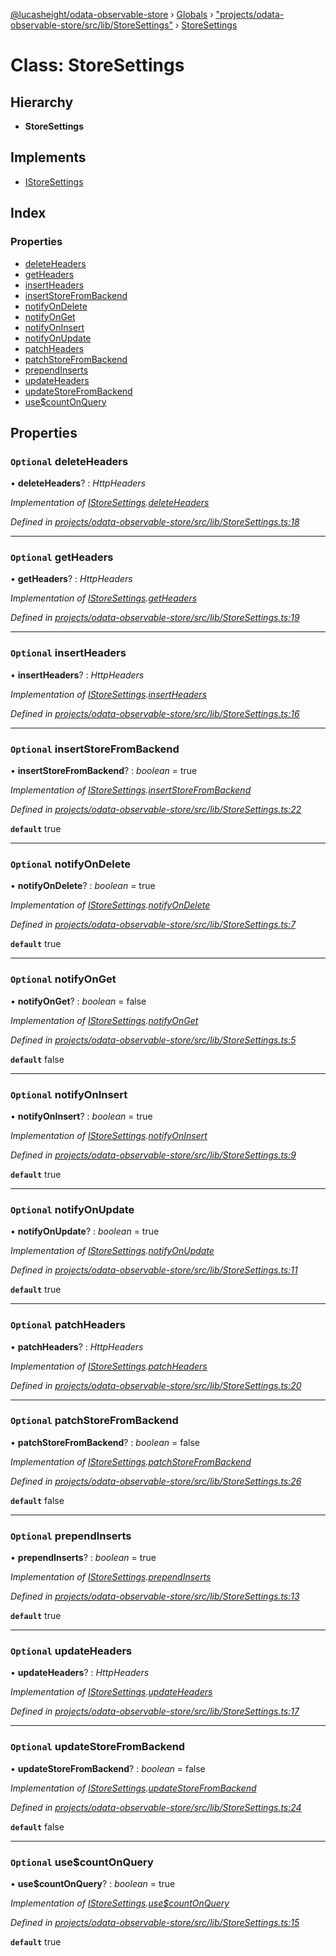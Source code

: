 [@lucasheight/odata-observable-store](../README.md) › [Globals](../globals.md) › ["projects/odata-observable-store/src/lib/StoreSettings"](../modules/_projects_odata_observable_store_src_lib_storesettings_.md) › [StoreSettings](_projects_odata_observable_store_src_lib_storesettings_.storesettings.md)

# Class: StoreSettings

## Hierarchy

* **StoreSettings**

## Implements

* [IStoreSettings](../interfaces/_projects_odata_observable_store_src_lib_istore_.istoresettings.md)

## Index

### Properties

* [deleteHeaders](_projects_odata_observable_store_src_lib_storesettings_.storesettings.md#optional-deleteheaders)
* [getHeaders](_projects_odata_observable_store_src_lib_storesettings_.storesettings.md#optional-getheaders)
* [insertHeaders](_projects_odata_observable_store_src_lib_storesettings_.storesettings.md#optional-insertheaders)
* [insertStoreFromBackend](_projects_odata_observable_store_src_lib_storesettings_.storesettings.md#optional-insertstorefrombackend)
* [notifyOnDelete](_projects_odata_observable_store_src_lib_storesettings_.storesettings.md#optional-notifyondelete)
* [notifyOnGet](_projects_odata_observable_store_src_lib_storesettings_.storesettings.md#optional-notifyonget)
* [notifyOnInsert](_projects_odata_observable_store_src_lib_storesettings_.storesettings.md#optional-notifyoninsert)
* [notifyOnUpdate](_projects_odata_observable_store_src_lib_storesettings_.storesettings.md#optional-notifyonupdate)
* [patchHeaders](_projects_odata_observable_store_src_lib_storesettings_.storesettings.md#optional-patchheaders)
* [patchStoreFromBackend](_projects_odata_observable_store_src_lib_storesettings_.storesettings.md#optional-patchstorefrombackend)
* [prependInserts](_projects_odata_observable_store_src_lib_storesettings_.storesettings.md#optional-prependinserts)
* [updateHeaders](_projects_odata_observable_store_src_lib_storesettings_.storesettings.md#optional-updateheaders)
* [updateStoreFromBackend](_projects_odata_observable_store_src_lib_storesettings_.storesettings.md#optional-updatestorefrombackend)
* [use$countOnQuery](_projects_odata_observable_store_src_lib_storesettings_.storesettings.md#optional-usecountonquery)

## Properties

### `Optional` deleteHeaders

• **deleteHeaders**? : *HttpHeaders*

*Implementation of [IStoreSettings](../interfaces/_projects_odata_observable_store_src_lib_istore_.istoresettings.md).[deleteHeaders](../interfaces/_projects_odata_observable_store_src_lib_istore_.istoresettings.md#optional-deleteheaders)*

*Defined in [projects/odata-observable-store/src/lib/StoreSettings.ts:18](https://github.com/lucasheight/odata-observable-store/blob/787a1ef7/projects/odata-observable-store/src/lib/StoreSettings.ts#L18)*

___

### `Optional` getHeaders

• **getHeaders**? : *HttpHeaders*

*Implementation of [IStoreSettings](../interfaces/_projects_odata_observable_store_src_lib_istore_.istoresettings.md).[getHeaders](../interfaces/_projects_odata_observable_store_src_lib_istore_.istoresettings.md#optional-getheaders)*

*Defined in [projects/odata-observable-store/src/lib/StoreSettings.ts:19](https://github.com/lucasheight/odata-observable-store/blob/787a1ef7/projects/odata-observable-store/src/lib/StoreSettings.ts#L19)*

___

### `Optional` insertHeaders

• **insertHeaders**? : *HttpHeaders*

*Implementation of [IStoreSettings](../interfaces/_projects_odata_observable_store_src_lib_istore_.istoresettings.md).[insertHeaders](../interfaces/_projects_odata_observable_store_src_lib_istore_.istoresettings.md#optional-insertheaders)*

*Defined in [projects/odata-observable-store/src/lib/StoreSettings.ts:16](https://github.com/lucasheight/odata-observable-store/blob/787a1ef7/projects/odata-observable-store/src/lib/StoreSettings.ts#L16)*

___

### `Optional` insertStoreFromBackend

• **insertStoreFromBackend**? : *boolean* = true

*Implementation of [IStoreSettings](../interfaces/_projects_odata_observable_store_src_lib_istore_.istoresettings.md).[insertStoreFromBackend](../interfaces/_projects_odata_observable_store_src_lib_istore_.istoresettings.md#optional-insertstorefrombackend)*

*Defined in [projects/odata-observable-store/src/lib/StoreSettings.ts:22](https://github.com/lucasheight/odata-observable-store/blob/787a1ef7/projects/odata-observable-store/src/lib/StoreSettings.ts#L22)*

**`default`** true

___

### `Optional` notifyOnDelete

• **notifyOnDelete**? : *boolean* = true

*Implementation of [IStoreSettings](../interfaces/_projects_odata_observable_store_src_lib_istore_.istoresettings.md).[notifyOnDelete](../interfaces/_projects_odata_observable_store_src_lib_istore_.istoresettings.md#optional-notifyondelete)*

*Defined in [projects/odata-observable-store/src/lib/StoreSettings.ts:7](https://github.com/lucasheight/odata-observable-store/blob/787a1ef7/projects/odata-observable-store/src/lib/StoreSettings.ts#L7)*

**`default`** true

___

### `Optional` notifyOnGet

• **notifyOnGet**? : *boolean* = false

*Implementation of [IStoreSettings](../interfaces/_projects_odata_observable_store_src_lib_istore_.istoresettings.md).[notifyOnGet](../interfaces/_projects_odata_observable_store_src_lib_istore_.istoresettings.md#optional-notifyonget)*

*Defined in [projects/odata-observable-store/src/lib/StoreSettings.ts:5](https://github.com/lucasheight/odata-observable-store/blob/787a1ef7/projects/odata-observable-store/src/lib/StoreSettings.ts#L5)*

**`default`** false

___

### `Optional` notifyOnInsert

• **notifyOnInsert**? : *boolean* = true

*Implementation of [IStoreSettings](../interfaces/_projects_odata_observable_store_src_lib_istore_.istoresettings.md).[notifyOnInsert](../interfaces/_projects_odata_observable_store_src_lib_istore_.istoresettings.md#optional-notifyoninsert)*

*Defined in [projects/odata-observable-store/src/lib/StoreSettings.ts:9](https://github.com/lucasheight/odata-observable-store/blob/787a1ef7/projects/odata-observable-store/src/lib/StoreSettings.ts#L9)*

**`default`** true

___

### `Optional` notifyOnUpdate

• **notifyOnUpdate**? : *boolean* = true

*Implementation of [IStoreSettings](../interfaces/_projects_odata_observable_store_src_lib_istore_.istoresettings.md).[notifyOnUpdate](../interfaces/_projects_odata_observable_store_src_lib_istore_.istoresettings.md#optional-notifyonupdate)*

*Defined in [projects/odata-observable-store/src/lib/StoreSettings.ts:11](https://github.com/lucasheight/odata-observable-store/blob/787a1ef7/projects/odata-observable-store/src/lib/StoreSettings.ts#L11)*

**`default`** true

___

### `Optional` patchHeaders

• **patchHeaders**? : *HttpHeaders*

*Implementation of [IStoreSettings](../interfaces/_projects_odata_observable_store_src_lib_istore_.istoresettings.md).[patchHeaders](../interfaces/_projects_odata_observable_store_src_lib_istore_.istoresettings.md#optional-patchheaders)*

*Defined in [projects/odata-observable-store/src/lib/StoreSettings.ts:20](https://github.com/lucasheight/odata-observable-store/blob/787a1ef7/projects/odata-observable-store/src/lib/StoreSettings.ts#L20)*

___

### `Optional` patchStoreFromBackend

• **patchStoreFromBackend**? : *boolean* = false

*Implementation of [IStoreSettings](../interfaces/_projects_odata_observable_store_src_lib_istore_.istoresettings.md).[patchStoreFromBackend](../interfaces/_projects_odata_observable_store_src_lib_istore_.istoresettings.md#optional-patchstorefrombackend)*

*Defined in [projects/odata-observable-store/src/lib/StoreSettings.ts:26](https://github.com/lucasheight/odata-observable-store/blob/787a1ef7/projects/odata-observable-store/src/lib/StoreSettings.ts#L26)*

**`default`** false

___

### `Optional` prependInserts

• **prependInserts**? : *boolean* = true

*Implementation of [IStoreSettings](../interfaces/_projects_odata_observable_store_src_lib_istore_.istoresettings.md).[prependInserts](../interfaces/_projects_odata_observable_store_src_lib_istore_.istoresettings.md#optional-prependinserts)*

*Defined in [projects/odata-observable-store/src/lib/StoreSettings.ts:13](https://github.com/lucasheight/odata-observable-store/blob/787a1ef7/projects/odata-observable-store/src/lib/StoreSettings.ts#L13)*

**`default`** true

___

### `Optional` updateHeaders

• **updateHeaders**? : *HttpHeaders*

*Implementation of [IStoreSettings](../interfaces/_projects_odata_observable_store_src_lib_istore_.istoresettings.md).[updateHeaders](../interfaces/_projects_odata_observable_store_src_lib_istore_.istoresettings.md#optional-updateheaders)*

*Defined in [projects/odata-observable-store/src/lib/StoreSettings.ts:17](https://github.com/lucasheight/odata-observable-store/blob/787a1ef7/projects/odata-observable-store/src/lib/StoreSettings.ts#L17)*

___

### `Optional` updateStoreFromBackend

• **updateStoreFromBackend**? : *boolean* = false

*Implementation of [IStoreSettings](../interfaces/_projects_odata_observable_store_src_lib_istore_.istoresettings.md).[updateStoreFromBackend](../interfaces/_projects_odata_observable_store_src_lib_istore_.istoresettings.md#optional-updatestorefrombackend)*

*Defined in [projects/odata-observable-store/src/lib/StoreSettings.ts:24](https://github.com/lucasheight/odata-observable-store/blob/787a1ef7/projects/odata-observable-store/src/lib/StoreSettings.ts#L24)*

**`default`** false

___

### `Optional` use$countOnQuery

• **use$countOnQuery**? : *boolean* = true

*Implementation of [IStoreSettings](../interfaces/_projects_odata_observable_store_src_lib_istore_.istoresettings.md).[use$countOnQuery](../interfaces/_projects_odata_observable_store_src_lib_istore_.istoresettings.md#optional-usecountonquery)*

*Defined in [projects/odata-observable-store/src/lib/StoreSettings.ts:15](https://github.com/lucasheight/odata-observable-store/blob/787a1ef7/projects/odata-observable-store/src/lib/StoreSettings.ts#L15)*

**`default`** true
